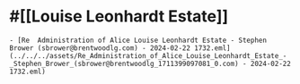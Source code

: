 # #[[Louise Leonhardt Estate]]
	- [Re  Administration of Alice Louise Leonhardt Estate - Stephen Brower (sbrower@brentwoodlg.com) - 2024-02-22 1732.eml](../../../assets/Re_Administration_of_Alice_Louise_Leonhardt_Estate_-_Stephen_Brower_(sbrower@brentwoodlg_1711399097081_0.com) - 2024-02-22 1732.eml)